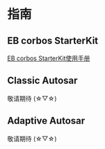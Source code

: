# 指南

## EB corbos StarterKit
[EB corbos StarterKit使用手册](eb_corbos_starterkit/introduction.md)

## Classic Autosar
敬请期待 (☆▽☆)

## Adaptive Autosar
敬请期待 (☆▽☆)